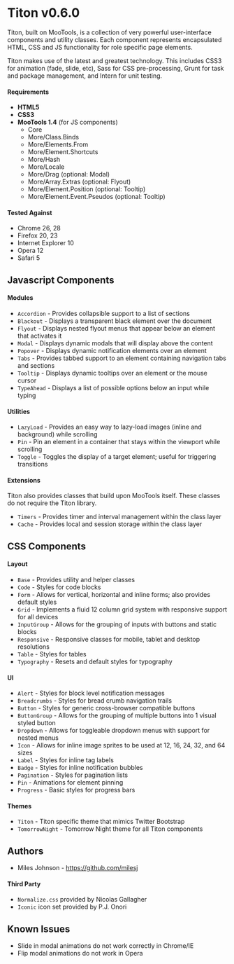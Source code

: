 # Titon v0.6.0 #

Titon, built on MooTools, is a collection of very powerful user-interface components and utility classes.
Each component represents encapsulated HTML, CSS and JS functionality for role specific page elements.

Titon makes use of the latest and greatest technology. This includes CSS3 for animation (fade, slide, etc),
Sass for CSS pre-processing, Grunt for task and package management, and Intern for unit testing.

#### Requirements ####
* **HTML5**
* **CSS3**
* **MooTools 1.4** (for JS components)
	* Core
	* More/Class.Binds
	* More/Elements.From
	* More/Element.Shortcuts
	* More/Hash
	* More/Locale
	* More/Drag (optional: Modal)
	* More/Array.Extras (optional: Flyout)
	* More/Element.Position (optional: Tooltip)
	* More/Element.Event.Pseudos (optional: Tooltip)

#### Tested Against ####
* Chrome 26, 28
* Firefox 20, 23
* Internet Explorer 10
* Opera 12
* Safari 5

## Javascript Components ##
#### Modules ####
* `Accordion` - Provides collapsible support to a list of sections
* `Blackout` - Displays a transparent black element over the document
* `Flyout` - Displays nested flyout menus that appear below an element that activates it
* `Modal` - Displays dynamic modals that will display above the content
* `Popover` - Displays dynamic notification elements over an element
* `Tabs` - Provides tabbed support to an element containing navigation tabs and sections
* `Tooltip` - Displays dynamic tooltips over an element or the mouse cursor
* `TypeAhead` - Displays a list of possible options below an input while typing

#### Utilities ####
* `LazyLoad` - Provides an easy way to lazy-load images (inline and background) while scrolling
* `Pin` - Pin an element in a container that stays within the viewport while scrolling
* `Toggle` - Toggles the display of a target element; useful for triggering transitions

#### Extensions ####
Titon also provides classes that build upon MooTools itself. These classes do not require the Titon library.

* `Timers` - Provides timer and interval management within the class layer
* `Cache` - Provides local and session storage within the class layer

## CSS Components ##
#### Layout ####
* `Base` - Provides utility and helper classes
* `Code` - Styles for code blocks
* `Form` - Allows for vertical, horizontal and inline forms; also provides default styles
* `Grid` - Implements a fluid 12 column grid system with responsive support for all devices
* `InputGroup` - Allows for the grouping of inputs with buttons and static blocks
* `Responsive` - Responsive classes for mobile, tablet and desktop resolutions
* `Table` - Styles for tables
* `Typography` - Resets and default styles for typography

#### UI ####
* `Alert` - Styles for block level notification messages
* `Breadcrumbs` - Styles for bread crumb navigation trails
* `Button` - Styles for generic cross-browser compatible buttons
* `ButtonGroup` - Allows for the grouping of multiple buttons into 1 visual styled button
* `Dropdown` - Allows for toggleable dropdown menus with support for nested menus
* `Icon` - Allows for inline image sprites to be used at 12, 16, 24, 32, and 64 sizes
* `Label` - Styles for inline tag labels
* `Badge` - Styles for inline notification bubbles
* `Pagination` - Styles for pagination lists
* `Pin` - Animations for element pinning
* `Progress` - Basic styles for progress bars

#### Themes ####
* `Titon` - Titon specific theme that mimics Twitter Bootstrap
* `TomorrowNight` - Tomorrow Night theme for all Titon components

## Authors ##
* Miles Johnson - https://github.com/milesj

#### Third Party ####
* `Normalize.css` provided by Nicolas Gallagher
* `Iconic` icon set provided by P.J. Onori

## Known Issues ##
* Slide in modal animations do not work correctly in Chrome/IE
* Flip modal animations do not work in Opera